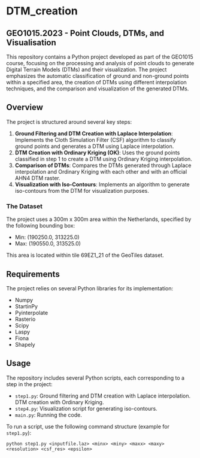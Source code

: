 # DTM_creation

## GEO1015.2023 - Point Clouds, DTMs, and Visualisation

This repository contains a Python project developed as part of the GEO1015 course, focusing on the processing and analysis of point clouds to generate Digital Terrain Models (DTMs) and their visualization. The project emphasizes the automatic classification of ground and non-ground points within a specified area, the creation of DTMs using different interpolation techniques, and the comparison and visualization of the generated DTMs.

## Overview

The project is structured around several key steps:

1. **Ground Filtering and DTM Creation with Laplace Interpolation**: Implements the Cloth Simulation Filter (CSF) algorithm to classify ground points and generates a DTM using Laplace interpolation.
2. **DTM Creation with Ordinary Kriging (OK)**: Uses the ground points classified in step 1 to create a DTM using Ordinary Kriging interpolation.
3. **Comparison of DTMs**: Compares the DTMs generated through Laplace interpolation and Ordinary Kriging with each other and with an official AHN4 DTM raster.
4. **Visualization with Iso-Contours**: Implements an algorithm to generate iso-contours from the DTM for visualization purposes.

### The Dataset

The project uses a 300m x 300m area within the Netherlands, specified by the following bounding box:

- Min: (190250.0, 313225.0)
- Max: (190550.0, 313525.0)

This area is located within tile 69EZ1_21 of the GeoTiles dataset.

## Requirements

The project relies on several Python libraries for its implementation:

- Numpy
- StartinPy
- Pyinterpolate
- Rasterio
- Scipy
- Laspy
- Fiona
- Shapely

## Usage

The repository includes several Python scripts, each corresponding to a step in the project:

- `step1.py`: Ground filtering and DTM creation with Laplace interpolation. DTM creation with Ordinary Kriging.
- `step4.py`: Visualization script for generating iso-contours.
- `main.py`: Running the code.

To run a script, use the following command structure (example for `step1.py`):

```shell
python step1.py <inputfile.laz> <minx> <miny> <maxx> <maxy> <resolution> <csf_res> <epsilon>
